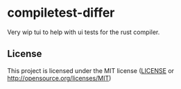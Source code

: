 # compiletest-differ

Very wip tui to help with ui tests for the rust compiler.

## License

This project is licensed under the MIT license ([LICENSE] or <http://opensource.org/licenses/MIT>)

[LICENSE]: ./LICENSE
